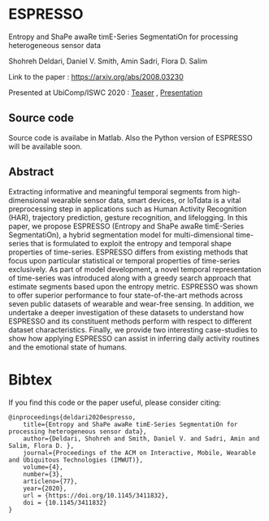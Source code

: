 # ESPRESSO
Entropy and ShaPe awaRe timE-Series SegmentatiOn for processing heterogeneous sensor data

Shohreh Deldari, Daniel V. Smith, Amin Sadri, Flora D. Salim

Link to the paper : https://arxiv.org/abs/2008.03230

Presented at UbiComp/ISWC 2020 : [Teaser](https://www.youtube.com/watch?v=na4Cuh4Egko) ,  [Presentation](https://www.youtube.com/watch?v=caXP8WdEAS8)

## Source code
Source code is availabe in Matlab. Also the Python version of ESPRESSO will be available soon.

## Abstract
Extracting informative and meaningful temporal segments from high-dimensional wearable sensor data, smart devices, or IoTdata is a vital preprocessing step in applications such as Human Activity Recognition (HAR), trajectory prediction, gesture recognition, and lifelogging. In this paper, we propose ESPRESSO (Entropy and ShaPe awaRe timE-Series SegmentatiOn), a hybrid segmentation model for multi-dimensional time-series that is formulated to exploit the entropy and temporal shape properties of time-series. ESPRESSO differs from existing methods that focus upon particular statistical or temporal properties of time-series exclusively. As part of model development, a novel temporal representation of time-series was introduced along with a greedy search approach that estimate segments based upon the entropy metric. ESPRESSO was shown to offer superior performance to four state-of-the-art methods across seven public datasets of wearable and wear-free sensing. In addition, we undertake a deeper investigation of these datasets to understand how ESPRESSO and its constituent methods perform with respect to different dataset characteristics. Finally, we provide two interesting case-studies to show how applying ESPRESSO can assist in inferring daily activity routines and the emotional state of humans.



# Bibtex
If you find this code or the paper useful, please consider citing:

          
    @inproceedings{deldari2020espresso,
        title={Entropy and ShaPe awaRe timE-Series SegmentatiOn for processing heterogeneous sensor data}, 
        author={Deldari, Shohreh and Smith, Daniel V. and Sadri, Amin and Salim, Flora D. },
        journal={Proceedings of the ACM on Interactive, Mobile, Wearable and Ubiquitous Technologies (IMWUT)},
        volume={4},
        number={3},
        articleno={77},
        year={2020},
        url = {https://doi.org/10.1145/3411832},
        doi = {10.1145/3411832}
    }

    
